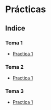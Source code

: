# Prácticas

## Indice

### Tema 1

- [Practica 1](INFORMES/UT1/A1/README.md)

### Tema 2

- [Practica 1](INFORMES/UT2/te1/README.md)

### Tema 3

- [Practica 1](INFORMES/UT3/te1/README.md)
